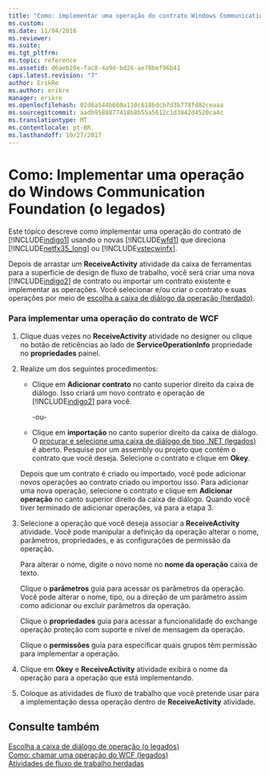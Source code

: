 ```yaml
---
title: "Como: implementar uma operação do contrato Windows Communication Foundation (legados) | Microsoft Docs"
ms.custom: 
ms.date: 11/04/2016
ms.reviewer: 
ms.suite: 
ms.tgt_pltfrm: 
ms.topic: reference
ms.assetid: d6aeb20e-fac8-4a9d-bd26-ae78bef96b41
caps.latest.revision: "7"
author: ErikRe
ms.author: erikre
manager: erikre
ms.openlocfilehash: 02d6a544b660a110c618bdcb7d3b778fd82ceaaa
ms.sourcegitcommit: aadb9588877418b8b55a5612c1d3842d4520ca4c
ms.translationtype: MT
ms.contentlocale: pt-BR
ms.lasthandoff: 10/27/2017
---
```

# <a name="how-to-implement-a-windows-communication-foundation-contract-operation-legacy"></a>Como: Implementar uma operação do Windows Communication Foundation (o legados)
Este tópico descreve como implementar uma operação do contrato de [!INCLUDE[indigo1](../workflow-designer/includes/indigo1_md.md)] usando o novas [!INCLUDE[wfd1](../workflow-designer/includes/wfd1_md.md)] que direciona [!INCLUDE[netfx35_long](../workflow-designer/includes/netfx35_long_md.md)] ou [!INCLUDE[vstecwinfx](../workflow-designer/includes/vstecwinfx_md.md)].  
  
 Depois de arrastar um **ReceiveActivity** atividade da caixa de ferramentas para a superfície de design de fluxo de trabalho, você será criar uma nova [!INCLUDE[indigo2](../workflow-designer/includes/indigo2_md.md)] de contrato ou importar um contrato existente e implementar as operações. Você selecionar e/ou criar o contrato e suas operações por meio de [escolha a caixa de diálogo da operação (herdado)](../workflow-designer/choose-operation-dialog-box-legacy.md).  
  
### <a name="to-implement-a-wcf-contract-operation"></a>Para implementar uma operação do contrato de WCF  
  
1.  Clique duas vezes no **ReceiveActivity** atividade no designer ou clique no botão de reticências ao lado de **ServiceOperationInfo** propriedade no **propriedades** painel.  
  
2.  Realize um dos seguintes procedimentos:  
  
    -   Clique em **Adicionar contrato** no canto superior direito da caixa de diálogo. Isso criará um novo contrato e operação de [!INCLUDE[indigo2](../workflow-designer/includes/indigo2_md.md)] para você.  
  
         -ou-  
  
    -   Clique em **importação** no canto superior direito da caixa de diálogo. O [procurar e selecione uma caixa de diálogo de tipo .NET (legados)](../workflow-designer/browse-and-select-a-dotnet-type-dialog-box-legacy.md) é aberto. Pesquise por um assembly ou projeto que contém o contrato que você deseja. Selecione o contrato e clique em **Okey**.  
  
     Depois que um contrato é criado ou importado, você pode adicionar novos operações ao contrato criado ou importou isso. Para adicionar uma nova operação, selecione o contrato e clique em **Adicionar operação** no canto superior direito da caixa de diálogo. Quando você tiver terminado de adicionar operações, vá para a etapa 3.  
  
3.  Selecione a operação que você deseja associar a **ReceiveActivity** atividade. Você pode manipular a definição da operação alterar o nome, parâmetros, propriedades, e as configurações de permissão da operação.  
  
     Para alterar o nome, digite o novo nome no **nome da operação** caixa de texto.  
  
     Clique o **parâmetros** guia para acessar os parâmetros da operação. Você pode alterar o nome, tipo, ou a direção de um parâmetro assim como adicionar ou excluir parâmetros da operação.  
  
     Clique o **propriedades** guia para acessar a funcionalidade do exchange operação proteção com suporte e nível de mensagem da operação.  
  
     Clique o **permissões** guia para especificar quais grupos têm permissão para implementar a operação.  
  
4.  Clique em **Okey** e **ReceiveActivity** atividade exibirá o nome da operação para a operação que está implementando.  
  
5.  Coloque as atividades de fluxo de trabalho que você pretende usar para a implementação dessa operação dentro de **ReceiveActivity** atividade.  
  
## <a name="see-also"></a>Consulte também  
 [Escolha a caixa de diálogo de operação (o legados)](../workflow-designer/choose-operation-dialog-box-legacy.md)   
 [Como: chamar uma operação do WCF (legados)](../workflow-designer/how-to-invoke-a-windows-communication-foundation-contract-operation-legacy.md)   
 [Atividades de fluxo de trabalho herdadas](../workflow-designer/legacy-workflow-activities.md)